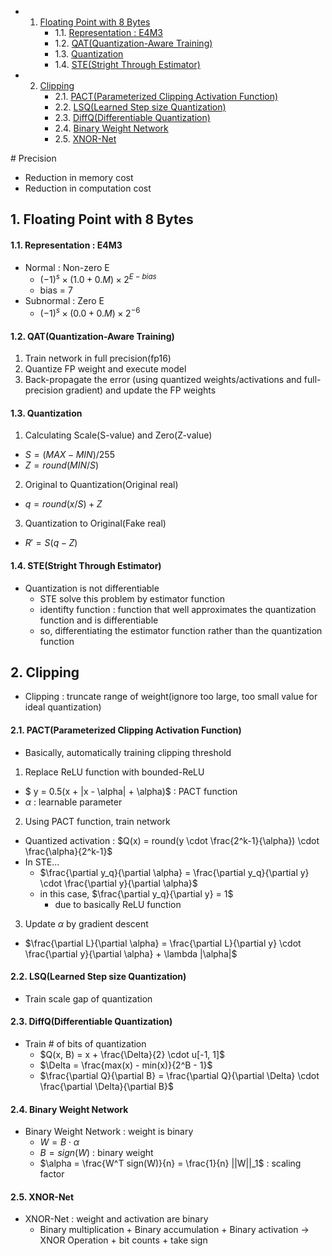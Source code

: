 <!-- vscode-markdown-toc -->
* 1. [Floating Point with 8 Bytes](#FloatingPointwith8Bytes)
		* 1.1. [Representation : E4M3](#Representation:E4M3)
		* 1.2. [QAT(Quantization-Aware Training)](#QATQuantization-AwareTraining)
		* 1.3. [Quantization](#Quantization)
		* 1.4. [STE(Stright Through Estimator)](#STEStrightThroughEstimator)
* 2. [Clipping](#Clipping)
		* 2.1. [PACT(Parameterized Clipping Activation Function)](#PACTParameterizedClippingActivationFunction)
		* 2.2. [LSQ(Learned Step size Quantization)](#LSQLearnedStepsizeQuantization)
		* 2.3. [DiffQ(Differentiable Quantization)](#DiffQDifferentiableQuantization)
		* 2.4. [Binary Weight Network](#BinaryWeightNetwork)
		* 2.5. [XNOR-Net](#XNOR-Net)

<!-- vscode-markdown-toc-config
	numbering=true
	autoSave=true
	/vscode-markdown-toc-config -->
<!-- /vscode-markdown-toc --># Precision
- Reduction in memory cost
- Reduction in computation cost

##  1. <a name='FloatingPointwith8Bytes'></a>Floating Point with 8 Bytes

####  1.1. <a name='Representation:E4M3'></a>Representation : E4M3
- Normal : Non-zero E
  - $(-1)^s \times (1.0 + 0.M) \times 2^{E-bias}$
  - bias = 7
- Subnormal : Zero E
  - $(-1)^s \times (0.0 + 0.M) \times 2^{-6}$

####  1.2. <a name='QATQuantization-AwareTraining'></a>QAT(Quantization-Aware Training)
1. Train network in full precision(fp16)
2. Quantize FP weight and execute model
3. Back-propagate the error (using quantized weights/activations and full-precision gradient) and update the FP weights

####  1.3. <a name='Quantization'></a>Quantization
1. Calculating Scale(S-value) and Zero(Z-value)
  - $S = (MAX-MIN)/255$ 
  - $Z = round(MIN/S)$
2. Original to Quantization(Original real)
  - $q = round(x/S) + Z$
3. Quantization to Original(Fake real)
  - $R' = S(q - Z)$

####  1.4. <a name='STEStrightThroughEstimator'></a>STE(Stright Through Estimator)
- Quantization is not differentiable
  - STE solve this problem by estimator function
  - identifty function : function that well approximates the quantization function and is differentiable
  - so, differentiating the estimator function rather than the quantization function

##  2. <a name='Clipping'></a>Clipping
- Clipping : truncate range of weight(ignore too large, too small value for ideal quantization)

####  2.1. <a name='PACTParameterizedClippingActivationFunction'></a>PACT(Parameterized Clipping Activation Function)
- Basically, automatically training clipping threshold 
1. Replace ReLU function with bounded-ReLU
  - $ y = 0.5(x + |x - \alpha| + \alpha)$ : PACT function
  - $\alpha$ : learnable parameter
2. Using PACT function, train network
  - Quantized activation : $Q(x) = round(y \cdot \frac{2^k-1}{\alpha}) \cdot \frac{\alpha}{2^k-1}$
  - In STE...
    - $\frac{\partial y_q}{\partial \alpha} = \frac{\partial y_q}{\partial y} \cdot \frac{\partial y}{\partial \alpha}$
    - in this case, $\frac{\partial y_q}{\partial y} = 1$
      - due to basically ReLU function
3. Update $\alpha$ by gradient descent
  - $\frac{\partial L}{\partial \alpha} = \frac{\partial L}{\partial y} \cdot \frac{\partial y}{\partial \alpha} + \lambda |\alpha|$

####  2.2. <a name='LSQLearnedStepsizeQuantization'></a>LSQ(Learned Step size Quantization)
- Train scale gap of quantization

####  2.3. <a name='DiffQDifferentiableQuantization'></a>DiffQ(Differentiable Quantization)
- Train # of bits of quantization
  - $Q(x, B) = x + \frac{\Delta}{2} \cdot u[-1, 1]$
  - $\Delta = \frac{max(x) - min(x)}{2^B - 1}$
  - $\frac{\partial Q}{\partial B} = \frac{\partial Q}{\partial \Delta} \cdot \frac{\partial \Delta}{\partial B}$

####  2.4. <a name='BinaryWeightNetwork'></a>Binary Weight Network
- Binary Weight Network : weight is binary
  - $W = B \cdot \alpha$
  - $B = sign(W)$ : binary weight
  - $\alpha = \frac{W^T sign(W)}{n} = \frac{1}{n} ||W||_1$ : scaling factor

####  2.5. <a name='XNOR-Net'></a>XNOR-Net
- XNOR-Net : weight and activation are binary
  - Binary multiplication + Binary accumulation + Binary activation &rarr; XNOR Operation + bit counts + take sign
